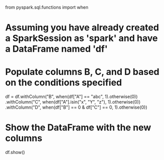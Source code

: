 from pyspark.sql.functions import when

# Assuming you have already created a SparkSession as 'spark' and have a DataFrame named 'df'

# Populate columns B, C, and D based on the conditions specified
df = df.withColumn("B", when(df["A"] == "abc", 1).otherwise(0)) \
       .withColumn("C", when(df["A"].isin("x", "Y", "z"), 1).otherwise(0)) \
       .withColumn("D", when(df["B"] == 0 & df["C"] == 0, 1).otherwise(0))

# Show the DataFrame with the new columns
df.show()
